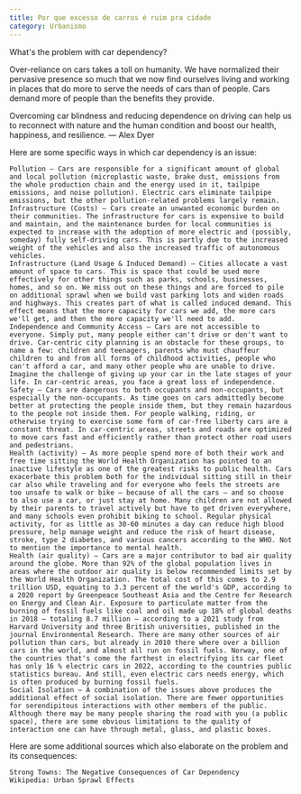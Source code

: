 ```yaml
---
title: Por que excesso de carros é ruim pra cidade
category: Urbanismo
---
```


What's the problem with car dependency?

Over-reliance on cars takes a toll on humanity. We have normalized their pervasive presence so much that we now find ourselves living and working in places that do more to serve the needs of cars than of people. Cars demand more of people than the benefits they provide.

Overcoming car blindness and reducing dependence on driving can help us to reconnect with nature and the human condition and boost our health, happiness, and resilience. — Alex Dyer

Here are some specific ways in which car dependency is an issue:

    Pollution — Cars are responsible for a significant amount of global and local pollution (microplastic waste, brake dust, emissions from the whole production chain and the energy used in it, tailpipe emissions, and noise pollution). Electric cars eliminate tailpipe emissions, but the other pollution-related problems largely remain.
    Infrastructure (Costs) — Cars create an unwanted economic burden on their communities. The infrastructure for cars is expensive to build and maintain, and the maintenance burden for local communities is expected to increase with the adoption of more electric and (possibly, someday) fully self-driving cars. This is partly due to the increased weight of the vehicles and also the increased traffic of autonomous vehicles.
    Infrastructure (Land Usage & Induced Demand) — Cities allocate a vast amount of space to cars. This is space that could be used more effectively for other things such as parks, schools, businesses, homes, and so on. We miss out on these things and are forced to pile on additional sprawl when we build vast parking lots and widen roads and highways. This creates part of what is called induced demand. This effect means that the more capacity for cars we add, the more cars we'll get, and then the more capacity we'll need to add.
    Independence and Community Access — Cars are not accessible to everyone. Simply put, many people either can't drive or don't want to drive. Car-centric city planning is an obstacle for these groups, to name a few: children and teenagers, parents who must chauffeur children to and from all forms of childhood activities, people who can't afford a car, and many other people who are unable to drive. Imagine the challenge of giving up your car in the late stages of your life. In car-centric areas, you face a great loss of independence.
    Safety — Cars are dangerous to both occupants and non-occupants, but especially the non-occupants. As time goes on cars admittedly become better at protecting the people inside them, but they remain hazardous to the people not inside them. For people walking, riding, or otherwise trying to exercise some form of car-free liberty cars are a constant threat. In car-centric areas, streets and roads are optimized to move cars fast and efficiently rather than protect other road users and pedestrians.
    Health (activity) – As more people spend more of both their work and free time sitting the World Health Organization has pointed to an inactive lifestyle as one of the greatest risks to public health. Cars exacerbate this problem both for the individual sitting still in their car also while traveling and for everyone who feels the streets are too unsafe to walk or bike – because of all the cars – and so choose to also use a car, or just stay at home. Many children are not allowed by their parents to travel actively but have to get driven everywhere, and many schools even prohibit biking to school. Regular physical activity, for as little as 30-60 minutes a day can reduce high blood pressure, help manage weight and reduce the risk of heart disease, stroke, type 2 diabetes, and various cancers according to the WHO. Not to mention the importance to mental health.
    Health (air quality) – Cars are a major contributor to bad air quality around the globe. More than 92% of the global population lives in areas where the outdoor air quality is below recommended limits set by the World Health Organization. The total cost of this comes to 2.9 trillion USD, equating to 3.3 percent of the world's GDP, according to a 2020 report by Greenpeace Southeast Asia and the Centre for Research on Energy and Clean Air. Exposure to particulate matter from the burning of fossil fuels like coal and oil made up 18% of global deaths in 2018 — totaling 8.7 million – according to a 2021 study from Harvard University and three British universities, published in the journal Environmental Research. There are many other sources of air pollution than cars, but already in 2010 there where over a billion cars in the world, and almost all run on fossil fuels. Norway, one of the countries that's come the farthest in electrifying its car fleet has only 16 % electric cars in 2022, according to the countries public statistics bureau. And still, even electric cars needs energy, which is often produced by burning fossil fuels.
    Social Isolation — A combination of the issues above produces the additional effect of social isolation. There are fewer opportunities for serendipitous interactions with other members of the public. Although there may be many people sharing the road with you (a public space), there are some obvious limitations to the quality of interaction one can have through metal, glass, and plastic boxes.

Here are some additional sources which also elaborate on the problem and its consequences:

    Strong Towns: The Negative Consequences of Car Dependency
    Wikipedia: Urban Sprawl Effects
